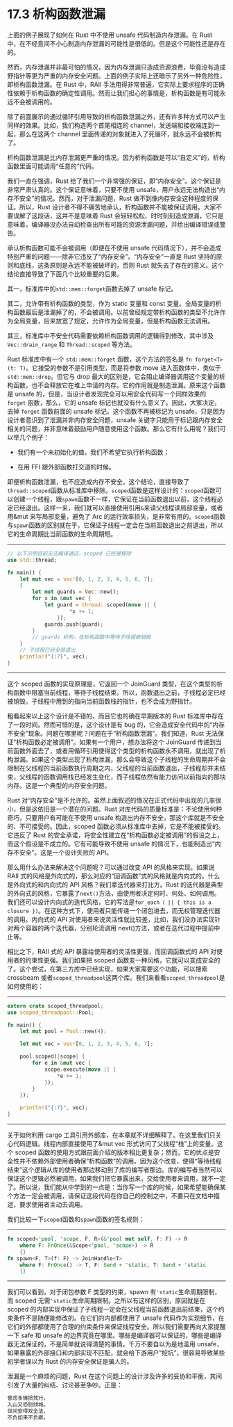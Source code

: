 # 17.3 析构函数泄漏

上面的例子展现了如何在 Rust 中不使用 unsafe 代码制造内存泄漏。在 Rust 中，在不经意间不小心制造内存泄漏的可能性是很低的。但是这个可能性还是存在的。

然而，内存泄漏并非最可怕的情况，因为内存泄漏只造成资源浪费，毕竟没有造成野指针等更为严重的内存安全问题。上面的例子实际上还暗示了另外一种危险性，即析构函数泄漏。在 Rust 中，RAII 手法用得非常普遍，它实际上要求程序的正确性依赖于析构函数的确定性调用。然而让我们担心的事情是，析构函数是有可能永远不会被调用的。

除了前面展示的通过循环引用导致的析构函数泄漏之外，还有许多种方式可以产生同样的效果。比如，我们构造两个首尾相连的 channel，发送端和接收端连到一起，那么在这两个 channel 里面传递的对象就进入了死循环，就永远不会被析构了。

析构函数泄漏是比内存泄漏更严重的情况。因为析构函数是可以“自定义”的，析构函数里面可能调用“任意的”代码。

我们一直在强调，Rust 给了我们一个非常强的保证，即“内存安全”。这个保证是非常严肃认真的。这个保证意味着，只要不使用 unsafe，用户永远无法构造出“内存不安全”的情况。然而，对于泄漏问题，Rust 做不到像内存安全这种程度的保证。所以，Rust 设计者不得不痛苦地承认，析构函数并不能被保证调用。大家不要误解了这段话，这并不是意味着 Rust 会轻轻松松、时时刻刻造成泄漏，它只是意味着，编译器没办法自动检查出所有可能的资源泄漏问题，并给出编译错误或警告。

承认析构函数可能不会被调用（即便在不使用 unsafe 代码情况下），并不会造成特别严重的问题——除非它违反了“内存安全”。“内存安全”一直是 Rust 坚持的原则和底线，这条原则是永远不能被破坏的，否则 Rust 就失去了存在的意义。这个结论直接导致了下面几个比较重要的后果。

其一，标准库中的`std::mem::forget`函数去掉了 unsafe 标记。

其二，允许带有析构函数的类型，作为 static 变量和 const 变量。全局变量的析构函数最后是泄漏掉了的，不会被调用。以前曾经规定带析构函数的类型不允许作为全局变量，后来放宽了规定，允许作为全局变量，但是析构函数无法调用。

其三，标准库中不安全代码需要依赖析构函数调用的逻辑得到修改，其中涉及 `Vec::drain_range` 和 `Thread::scoped` 等方法。

Rust 标准库中有一个 `std::mem::forget` 函数，这个方法的签名是 `fn forget<T>(t: T)`。它接受的参数不是引用类型，而是将参数 move 进入函数体中，类似于 `std::mem::drop`。但它与 drop 最大的区别是，它会阻止编译器调用这个变量的析构函数，也不会释放它在堆上申请的内存。它的作用就是制造泄漏。原来这个函数是 unsafe 的，但是，当设计者发现完全可以用安全代码写一个同样效果的 `forget` 函数，那么，它的 unsafe 标记也就没有什么意义了。因此，大家决定，去掉 `forget` 函数前面的 unsafe 标记。这个函数不再被标记为 unsafe，只是因为设计者意识到了泄漏并非内存安全问题，unsafe 关键字只能用于标记跟内存安全相关的问题，并非意味着鼓励用户随意使用这个函数。那么它有什么用呢？我们可以举几个例子：

* 我们有一个未初始化的值，我们不希望它执行析构函数；

* 在用 FFI 跟外部函数打交道的时候。

即便析构函数泄漏，也不应造成内存不安全。这个结论，直接导致了`thread::scoped`函数从标准库中移除。`scoped`函数是这样设计的：`scoped`函数可以创建一个线程，跟`spawn`函数不一样，它保证在当前函数退出以前，这个线程必定已经退出。这样一来，我们就可以直接使用引用`&`来读父线程读局部变量，或者用&mut 来写局部变量，避免了 Arc 的运行效率损失，是非常有用的。`scoped`函数与`spawn`函数的区别就在于，它保证子线程一定会在当前函数退出之前退出，所以它的生命周期比当前函数的生命周期短。

---

```rust
// 以下示例目前无法编译通过，scoped 已经被移除
use std::thread;

fn main() {
    let mut vec = vec![0, 1, 2, 3, 4, 5, 6, 7];
    {
        let mut guards = Vec::new();
        for x in &mut vec {
            let guard = thread::scoped(move || {
                    *x += 1;
                });
            guards.push(guard);
        }
        // guards 析构，在析构函数中等待子线程被销毁
    }
    // 子线程已经全部退出
    println!("{:?}", vec);
}
```

---

这个 scoped 函数的实现原理是，它返回一个 JoinGuard 类型，在这个类型的析构函数中阻塞当前线程，等待子线程结束。所以，函数退出之前，子线程必定已经被销毁。子线程中用到的指向当前函数栈的指针，也不会成为野指针。

粗看起来以上这个设计是不错的，而且它也的确在早期版本的 Rust 标准库中存在了一段时间。然而可惜的是，这个设计是有 bug 的，它会造成安全代码中的“内存不安全”现象。问题在哪里呢？问题在于“析构函数泄漏”。我们知道，Rust 无法保证“析构函数必定被调用”。如果有一个用户，想办法将这个 JoinGuard 传递到当前函数外面去了，或者用循环引用使得这个类型的析构函数永不调用，就出现了析构泄漏。如果这个类型出现了析构泄漏，那么会导致这个子线程的生命周期并不会限制在父线程的当前函数执行周期之内，父线程的当前函数退出，子线程却并未结束，父线程的函数调用栈已经发生变化，而子线程依然有能力访问以前指向的那块内存。这是一个典型的内存安全问题。

Rust 对“内存安全”是不允许的。虽然上面叙述的情况在正式代码中出现的几率很小，但是这依旧是一个潜在的问题。Rust 对库代码的质量标准是：不论使用何种奇巧，只要用户有可能在不使用 unsafe 构造出内存不安全，那这个库就是不安全的、不可接受的。因此，scoped 函数必须从标准库中去掉，它是不能被接受的。它违反了 Rust 的安全承诺，将安全性建立在“析构函数必定被调用”的假设之上，而这个假设是不成立的。它有可能导致不使用 unsafe 的情况下，也能制造出“内存不安全”。这是一个设计失败的 API。

那么用什么办法来解决这个问题呢？可以通过改变 API 的风格来实现。如果说 RAII 式的风格是外向式的，那么对应的“回调函数”式的风格就是内向式的。什么是外向式的和内向式的 API 风格？我们拿迭代器来打比方。Rust 的迭代器是典型的外向式的风格，它暴露了`next()`方法，由使用者决定何时、何处、如何调用。我们还可以设计内向式的迭代风格，它的写法是`for_each（ || { this is a closure })`。在这种方式下，使用者只能传递一个闭包进去，而无权管理迭代器的调用。内向式的 API 对使用者来说灵活性就比较差，比如，我们没办法实现针对两个容器的两个迭代器，分别轮流调用 next()方法，或者在迭代过程中提前中止等。

相比之下，RAII 式的 API 暴露给使用者的灵活性更强，而回调函数式的 API 对使用者的约束性更强。我们如果把 scoped 函数变一种风格，它就可以变成安全的了。这个尝试，在第三方库中已经实现，如果大家需要这个功能，可以搜索 crossbeam 或者`scoped_threadpool`这两个库。我们来看看`scoped_threadpool`是如何使用的：

---

```rust
extern crate scoped_threadpool;
use scoped_threadpool::Pool;

fn main() {
    let mut pool = Pool::new(4);

    let mut vec = vec![0, 1, 2, 3, 4, 5, 6, 7];

    pool.scoped(|scope| {
        for e in &mut vec {
            scope.execute(move || {
                *e += 1;
            });
        }
    });

    println!("{:?}", vec);
}
```

---

关于如何利用 cargo 工具引用外部库，在本章就不详细解释了。在这里我们只关心代码逻辑。线程内部直接使用了&mut vec 形式访问了父线程“栈”上的变量。这个 scoped 函数的使用方式跟前面介绍的版本相比更复杂；然而，它的优点是安全性并不依赖外部使用者确保“析构函数”的调用。因为这个改变，使得“等待线程结束”这个逻辑从库的使用者那边移动到了库的编写者那边。库的编写者当然可以保证这个逻辑必然被调用，如果我们把它暴露出来，交给使用者来调用，就不一定了。所以说，我们能从中学到的一点是：当你写一个库的时候，如果希望能确保某个方法一定会被调用，请保证这段代码在你自己的控制之中，不要只在文档中描述，要求使用者主动去调用。

我们比较一下`scoped`函数和`spawn`函数的签名规则：

---

```rust
fn scoped<'pool, 'scope, F, R>(&'pool mut self, f: F) -> R
    where F: FnOnce(&Scope<'pool, 'scope>) -> R
    {}
fn spawn<F, T>(f: F) -> JoinHandle<T>
    where F: FnOnce() -> T, F: Send + 'static, T: Send + 'static
    {}
```

---

我们可以看到，对于闭包参数 F 类型的约束，spawn 有`'static`生命周期限制，而 scoped 无需`'static`生命周期限制。之所以有这样的区别，原因就是在 scoped 的内部实现中保证了子线程一定会在父线程当前函数退出前结束，这个约束条件不是随便能修改的。在它们的内部都使用了 unsafe 代码作为实现细节，在它们的外部都使用了合理的约束条件来保证线程安全。所以我们需要再向大家提醒一下 safe 和 unsafe 的边界究竟在哪里。哪些是编译器可以保证的，哪些是编译器无法保证的，不是简单就说得清楚的事情。千万不要自以为是地滥用 unsafe，如果暴露的外部接口和内部实现不匹配，就会给下游用户“挖坑”，很容易导致某些初学者误以为 Rust 的内存安全保证是骗人的。

泄漏是一个麻烦的问题，Rust 在这个问题上的设计涉及许多的妥协和平衡，其间引发了大量的纠结、讨论甚至争吵。正是：

```txt
曾虑多情损梵行，
入山又恐别倾城。
世间安得双全法，
不负如来不负卿。
```
